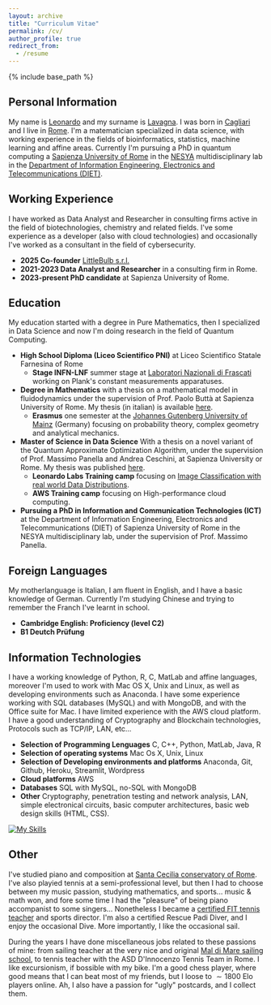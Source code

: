 ```yaml
---
layout: archive
title: "Curriculum Vitae"
permalink: /cv/
author_profile: true
redirect_from:
  - /resume
---
```


{% include base_path %}

## Personal Information
My name is [Leonardo](https://pronouncenames.com/search?name=leonardo) and my surname is [Lavagna](https://pronouncenames.com/pronounce/lavagna). I was born in [Cagliari](https://en.wikipedia.org/wiki/Cagliari) and I live in [Rome](https://en.wikipedia.org/wiki/Rome). I'm a matematician specialized in data science, with working experience in the fields of bioinformatics, statistics, machine learning and affine areas. Currently I'm pursuing a PhD in quantum computing a [Sapienza University of Rome](https://www.uniroma1.it/en/pagina-strutturale/home) in the [NESYA](https://sites.google.com/view/nesya?authuser=0) multidisciplinary lab in the [Department of Information Engineering, Electronics and Telecommunications (DIET)](https://web.uniroma1.it/dip_diet/en).

## Working Experience
I have worked as Data Analyst and Researcher in consulting firms active in the field of biotechnologies, chemistry and related fields. I've some experience as a developer (also with cloud technologies) and occasionally I've worked as a consultant in the field of cybersecurity. 
  * **2025 Co-founder** [LittleBulb s.r.l.](https://www.littlebulb.info/)
  * **2021-2023 Data Analyst and Researcher** in a consulting firm in Rome.
  * **2023-present PhD candidate** at Sapienza University of Rome.

## Education
My education started with a degree in Pure Mathematics, then I specialized in Data Science and now I'm doing research in the field of Quantum Computing.
  * **High School Diploma (Liceo Scientifico PNI)** at Liceo Scientifico Statale Farnesina of Rome
    - **Stage INFN-LNF** summer stage at [Laboratori Nazionali di Frascati](https://w3.lnf.infn.it/?lang=en) working on Plank's constant measurements apparatuses.
  * **Degree in Mathematics** with a thesis on a mathematical model in fluidodynamics under the supervision of Prof. Paolo Buttà at Sapienza University of Rome. My thesis (in italian) is available [here](https://geometrino.files.wordpress.com/2022/03/modello_onde.pdf).
      - **Erasmus** one semester at the [Johannes Gutenberg University of Mainz](https://homepage.uni-mainz.de/) (Germany) focusing on probability theory, complex geometry and analytical mechanics.
  * **Master of Science in Data Science** With a thesis on a novel variant of the Quantum Approximate Optimization Algorithm, under the supervision of Prof. Massimo Panella and Andrea Ceschini, at Sapienza University or Rome. My thesis was published [here](https://ieeexplore.ieee.org/document/10650075).
      - **Leonardo Labs Training camp** focusing on [Image Classification with real world Data Distributions](https://github.com/leonardoLavagna/Leonardo-Labs-Competition).
      - **AWS Training camp** focusing on High-performance cloud computing.
   * **Pursuing a PhD in Information and Communication Technologies (ICT)** at the Department of Information Engineering, Electronics and Telecommunications (DIET) of Sapienza University of Rome in the NESYA multidisciplinary lab, under the supervision of Prof. Massimo Panella.

## Foreign Languages
My motherlanguage is Italian, I am fluent in English, and I have a basic knowledge of German. Currently I'm studying Chinese and trying to remember the Franch I've learnt in school. 
  * **Cambridge English: Proficiency (level C2)**
  * **B1 Deutch Prüfung**

## Information Technologies
I have a working knowledge of Python, R, C, MatLab and affine languages, moreover I'm used to work with Mac OS X, Unix and Linux, as well as developing environments such as Anaconda. I have some experience working with SQL databases (MySQL) and with MongoDB, and with the Office suite for Mac. I have limited experience with the AWS cloud platform. I have a good understanding of Cryptography and Blockchain technologies, Protocols such as TCP/IP, LAN, etc...
  * **Selection of Programming Lenguages** C, C++, Python, MatLab, Java, R
  * **Selection of operating systems** Mac Os X, Unix, Linux
  * **Selection of Developing environments and platforms** Anaconda, Git, Github, Heroku, Streamlit, Wordpress
  * **Cloud platforms** AWS
  * **Databases** SQL with MySQL, no-SQL with MongoDB
  * **Other** Cryptography, penetration testing and network analysis, LAN, simple electronical circuits, basic computer architectures, basic web design skills (HTML, CSS).

[![My Skills](https://skillicons.dev/icons?i=linux,py,pytorch,tensorflow,r,c,cpp,html,java,matlab,octave,latex,md,mysql,mongodb,wordpress,git,github,vscode,docker,aws,heroku,anaconda,notion,arduino,apple&perline=16)](https://skillicons.dev)

## Other
I've studied piano and composition at [Santa Cecilia conservatory of Rome](https://conservatoriosantacecilia.it/). I've also playied tennis at a semi-professional level, but then I had to choose between my music passion, studying mathematics, and sports... music & math won, and fore some time I had the "pleasure" of being piano accompanist to some singers... Nonetheless I became a [certified FIT tennis teacher](https://www.fitp.it/Istituto-di-formazione/Insegnanti/I-livelli-di-qualifica) and sports director. I'm also a certified Rescue Padi Diver, and I enjoy the occasional Dive. More importantly, I like the occasional sail. 

During the years I have done miscellaneous jobs related to these passions of mine: from sailing teacher at the very nice and original [Mal di Mare sailing school](https://maldimare.eu/wp/), to tennis teacher with the ASD D'Innocenzo Tennis Team in Rome. I like excursionism, if bossible with my bike. I'm a good chess player, where good means that I can beat most of my friends, but I loose to $\sim 1800$ Elo players online. Ah, I also have a passion for "ugly" postcards, and I collect them.
